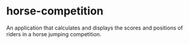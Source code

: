# horse-competition
An application that calculates and displays the scores and positions of riders in a horse jumping competition. 
